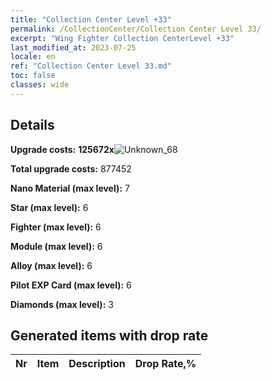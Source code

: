 ```yaml
---
title: "Collection Center Level +33"
permalink: /CollectionCenter/Collection Center Level 33/
excerpt: "Wing Fighter Collection CenterLevel +33"
last_modified_at: 2023-07-25
locale: en
ref: "Collection Center Level 33.md"
toc: false
classes: wide
---
```



## Details

 **Upgrade costs:** **125672x**![Unknown_68](/images/item/bh_img25_p.png)

 **Total upgrade costs:** 877452

 **Nano Material (max level):** 7

 **Star (max level):** 6

 **Fighter (max level):** 6

 **Module (max level):** 6

 **Alloy (max level):** 6

 **Pilot EXP Card (max level):** 6

 **Diamonds (max level):** 3

## Generated items with drop rate

  |  Nr |     Item   |    Description   |  Drop Rate,% |
  |:----|:----------:|:-----------------|:-------------|

